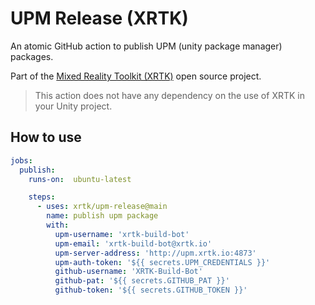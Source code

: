 # UPM Release (XRTK)

An atomic GitHub action to publish UPM (unity package manager) packages.

Part of the [Mixed Reality Toolkit (XRTK)](https://github.com/XRTK) open source project.

> This action does not have any dependency on the use of XRTK in your Unity project.

## How to use

```yaml
jobs:
  publish:
    runs-on:  ubuntu-latest

    steps:
      - uses: xrtk/upm-release@main
        name: publish upm package
        with:
          upm-username: 'xrtk-build-bot'
          upm-email: 'xrtk-build-bot@xrtk.io'
          upm-server-address: 'http://upm.xrtk.io:4873'
          upm-auth-token: '${{ secrets.UPM_CREDENTIALS }}'
          github-username: 'XRTK-Build-Bot'
          github-pat: '${{ secrets.GITHUB_PAT }}'
          github-token: '${{ secrets.GITHUB_TOKEN }}'
```
